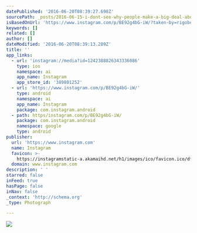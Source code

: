 ```yaml
---
datePublished: '2016-06-20T08:39:27.698Z'
sourcePath: _posts/2016-06-15-i-dont-see-why-people-make-a-big-deal-about-this-bridge-c.md
isBasedOnUrl: 'https://www.instagram.com/p/BE92g4bG-iW/?taken-by=rigobertoeliflores'
keywords: []
related: []
author: []
dateModified: '2016-06-20T08:39:13.289Z'
title: ''
app_links:
  - url: 'instagram://media?id=1242388826343336086'
    type: ios
    namespace: ai
    app_name: Instagram
    app_store_id: '389801252'
  - url: 'https://www.instagram.com/p/BE92g4bG-iW/'
    type: android
    namespace: ai
    app_name: Instagram
    package: com.instagram.android
  - path: https/instagram.com/p/BE92g4bG-iW/
    package: com.instagram.android
    namespace: google
    type: android
publisher:
  url: 'https://www.instagram.com'
  name: Instagram
  favicon: >-
    https://instagramstatic-a.akamaihd.net/h1/images/ico/favicon.ico/dfa85bb1fd63.ico
  domain: www.instagram.com
description: ' '
starred: false
inFeed: true
hasPage: false
inNav: false
_context: 'http://schema.org'
_type: Photograph

---
```

![ ](https://s3-us-west-2.amazonaws.com/the-grid-img/p/c215f92ad0fd962797f6619d7f2382c05d7ebca7.jpg)